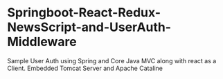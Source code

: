 # Springboot-React-Redux-NewsScript-and-UserAuth-Middleware
Sample User Auth using Spring and Core Java MVC along with react as a Client. Embedded Tomcat Server and Apache Cataline
